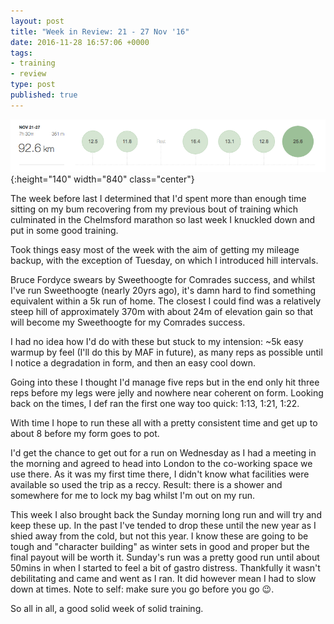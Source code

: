 ```yaml
---
layout: post
title: "Week in Review: 21 - 27 Nov '16"
date: 2016-11-28 16:57:06 +0000
tags:
- training
- review
type: post
published: true
---
```


![Week in Review: 21 - 27 Nov '16](/img/week-in-review-21-27Nov16.png){:height="140" width="840" class="center"}

The week before last I determined that I'd spent more than enough time sitting on my bum recovering from my previous bout of training which culminated in the Chelmsford marathon so last week I knuckled down and put in some good training.

Took things easy most of the week with the aim of getting my mileage backup, with the exception of Tuesday, on which I introduced hill intervals.

Bruce Fordyce swears by Sweethoogte for Comrades success, and whilst I've run Sweethoogte (nearly 20yrs ago), it's damn hard to find something equivalent within a 5k run of home. The closest I could find was a relatively steep hill of approximately 370m with about 24m of elevation gain so that will become my Sweethoogte for my Comrades success.

I had no idea how I'd do with these but stuck to my intension: ~5k easy warmup by feel (I'll do this by MAF in future), as many reps as possible until I notice a degradation in form, and then an easy cool down.

Going into these I thought I'd manage five reps but in the end only hit three reps before my legs were jelly and nowhere near coherent on form. Looking back on the times, I def ran the first one way too quick: 1:13, 1:21, 1:22.

With time I hope to run these all with a pretty consistent time and get up to about 8 before my form goes to pot.

I'd get the chance to get out for a run on Wednesday as I had a meeting in the morning and agreed to head into London to the co-working space we use there. As it was my first time there, I didn't know what facilities were available so used the trip as a reccy. Result: there is a shower and somewhere for me to lock my bag whilst I'm out on my run.

This week I also brought back the Sunday morning long run and will try and keep these up. In the past I've tended to drop these until the new year as I shied away from the cold, but not this year. I know these are going to be tough and "character building" as winter sets in good and proper but the final payout will be worth it.  Sunday's run was a pretty good run until about 50mins in when I started to feel a bit of gastro distress. Thankfully it wasn't debilitating and came and went as I ran. It did however mean I had to slow down at times. Note to self: make sure you go before you go 😉.

So all in all, a good solid week of solid training.
